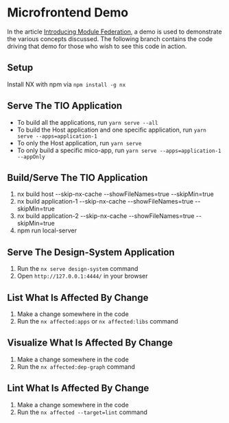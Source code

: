 

# Microfrontend Demo

In the article [Introducing Module Federation](https://docs.google.com/document/d/1NiD34XUIo9F5Va3VMUno2Z0ueTqX7M-vbWsnTAvfMIk), a demo is used to demonstrate the various concepts discussed.  The following branch contains the code driving that demo for those who wish to see this code in action.
## Setup

Install NX with npm via `npm install -g nx`

## Serve The TIO Application

- To build all the applications, run `yarn serve --all`
- To build the Host application and one specific application, run `yarn serve --apps=application-1`
- To only the Host application, run `yarn serve`
- To only build a specific mico-app, run `yarn serve --apps=application-1 --appOnly`
## Build/Serve The TIO Application

1. nx build host --skip-nx-cache --showFileNames=true --skipMin=true
2. nx build application-1 --skip-nx-cache --showFileNames=true --skipMin=true
3. nx build application-2 --skip-nx-cache --showFileNames=true --skipMin=true
4. npm run local-server

## Serve The Design-System Application

1. Run the `nx serve design-system` command
2. Open `http://127.0.0.1:4444/` in your browser

## List What Is Affected By Change

1. Make a change somewhere in the code
2. Run the `nx affected:apps` or `nx affected:libs` command

## Visualize What Is Affected By Change

1. Make a change somewhere in the code
2. Run the `nx affected:dep-graph` command

## Lint What Is Affected By Change

1. Make a change somewhere in the code
2. Run the `nx affected --target=lint` command
   
